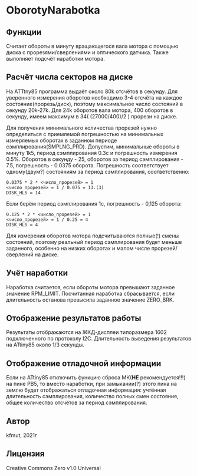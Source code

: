 # OborotyNarabotka

## Функции
Считает обороты в минуту вращающегося вала мотора с помощью диска с прорезями/сверлениями и оптического датчика. Также выполняет подсчёт наработки мотора.

## Расчёт числа секторов на диске

На ATTtny85 программа выдаёт около 80k отсчётов в секунду. Для уверенного измерения оборотов необходимо 3-4 отсчёта на каждое состояние(прорезь/диск), поэтому максимальное число состояний в секунду 20k-27k. Для 24k оборотов вала мотора, 400 оборотов в секунду, имеем максимум в 34( (27000/400)/2 ) прорези на диске.

Для получения минимального количества прорезей нужно определиться с приемлемой погрешностью на минимальных измеряемых оборотах в заданном периоде сэмплирования(SMPLNG_PRD). Допустим, минимальные обороты в минуту 1k5, период сэмплирования 0.3с и погрешность измерения 0.5%. Оборотов в секунду - 25, оборотов за период сэмплирования - 7.5, погрешность - 0.0375 оборота. Погрешность соответствует одному(двум?) состояниям за период сэмплирования, соответственно:
  
    0.0375 * 2 * <число_прорезей> = 1
    <число_прорезей> = 1 / 0.075 = 13.(3)
    DISK_HLS = 14
	
Если берём период сэмплирования 1с, погрешность - 0,125 оборота:

    0.125 * 2 * <число_прорезей> = 1
    <число_прорезей> = 1 / 0.25 = 4
    DISK_HLS = 4

Для измерения оборотов мотора подсчитываются полные(!) смены состояний, поэтому реальный период сэмплирования будет меньше заданного, особенно на низких оборотах и малом числе прорезей/сверлений на диске.

## Учёт наработки

Наработка считается, если обороты мотора превышают заданное значение RPM_LIMIT. Посчитанная наработка сбрасывается, если длительность останова превысила заданное значение ZERO_BRK.

## Отображение результатов работы

Результаты отображаются на ЖКД-дисплеи типоразмера 1602 подключенного по протоколу I2C. Длительность выведения результатов на ATtiny85 около 1/3 секунды.

## Отображение отладочной информации

Если на ATtiny85 отключить функцию сброса МК(**НЕ** рекомендуется!!!) на пине PB5, то вместо наработки, при замыкании(?) этого пина на землю будет отображаться отладочная информация: учтённая длительность сэмплирования, количество полных смен состояния, общее количество отсчётов за период сэмплирования.

## Автор

kfmut, 2021г

## Лицензия

Creative Commons Zero v1.0 Universal
